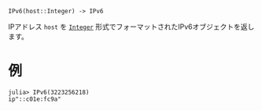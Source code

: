 ```
IPv6(host::Integer) -> IPv6
```

IPアドレス `host` を [`Integer`](@ref) 形式でフォーマットされたIPv6オブジェクトを返します。

# 例

```jldoctest
julia> IPv6(3223256218)
ip"::c01e:fc9a"
```
